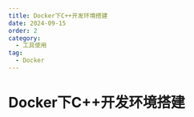 ```yaml
---
title: Docker下C++开发环境搭建
date: 2024-09-15
order: 2
category:
  - 工具使用
tag:
  - Docker
---
```


# Docker下C++开发环境搭建




